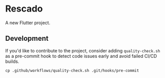 # Rescado

A new Flutter project.

## Development

If you'd like to contribute to the project, consider adding `quality-check.sh` as a pre-commit hook to detect code issues early and avoid failed CI/CD builds.

```shell
cp .github/workflows/quality-check.sh .git/hooks/pre-commit
```
